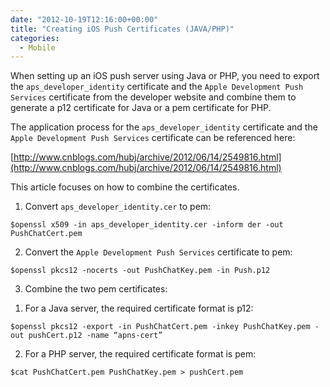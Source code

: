 ```yaml
---
date: "2012-10-19T12:16:00+00:00"
title: "Creating iOS Push Certificates (JAVA/PHP)"
categories:
  - Mobile
---
```


When setting up an iOS push server using Java or PHP, you need to export the `aps_developer_identity` certificate and the `Apple Development Push Services` certificate from the developer website and combine them to generate a p12 certificate for Java or a pem certificate for PHP.

The application process for the `aps_developer_identity` certificate and the `Apple Development Push Services` certificate can be referenced here:

[http://www.cnblogs.com/hubj/archive/2012/06/14/2549816.html](http://www.cnblogs.com/hubj/archive/2012/06/14/2549816.html)

This article focuses on how to combine the certificates.

1. Convert `aps_developer_identity.cer` to pem:
```
$openssl x509 -in aps_developer_identity.cer -inform der -out PushChatCert.pem
```
2. Convert the `Apple Development Push Services` certificate to pem:
```
$openssl pkcs12 -nocerts -out PushChatKey.pem -in Push.p12
```
3. Combine the two pem certificates:

1) For a Java server, the required certificate format is p12:
```
$openssl pkcs12 -export -in PushChatCert.pem -inkey PushChatKey.pem -out pushCert.p12 -name “apns-cert”
```
2) For a PHP server, the required certificate format is pem:
```
$cat PushChatCert.pem PushChatKey.pem > pushCert.pem
```